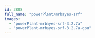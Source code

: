 ```yaml
---
id: 3808
full_name: "powerPlant/mrbayes-srf"
images: 
  - "powerPlant-mrbayes-srf-3.2.7a"
  - "powerPlant-mrbayes-srf-3.2.7a-gpu"
---
```

